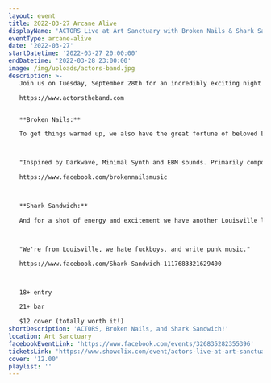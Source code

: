```yaml
---
layout: event
title: 2022-03-27 Arcane Alive
displayName: 'ACTORS Live at Art Sanctuary with Broken Nails & Shark Sandwich'
eventType: arcane-alive
date: '2022-03-27'
startDatetime: '2022-03-27 20:00:00'
endDatetime: '2022-03-28 23:00:00'
image: /img/uploads/actors-band.jpg
description: >-
   Join us on Tuesday, September 28th for an incredibly exciting night with **ACTORS**. We feel incredibly fortunate to host a band of this caliber and will call this a "do not miss" show. If you are familiar, you already know. If not, please take a minute to explore their website and enjoy a few of their excellent videos and music.

   https://www.actorstheband.com


   **Broken Nails:**

   To get things warmed up, we also have the great fortune of beloved Louisville local act Broken Nails from the excellent European label Swiss Dark Nights.



   "Inspired by Darkwave, Minimal Synth and EBM sounds. Primarily composed from analogue synthesizers and drum machines. Presenting strong, dance worthy percussion, a mixture of dark, cold and melancholy synth layers."

   https://www.facebook.com/brokennailsmusic



   **Shark Sandwich:**

   And for a shot of energy and excitement we have another Louisville local band, the ever FUN and exciting Shark Sandwich!



   "We're from Louisville, we hate fuckboys, and write punk music."

   https://www.facebook.com/Shark-Sandwich-1117683321629400



   18+ entry

   21+ bar

   $12 cover (totally worth it!)
shortDescription: 'ACTORS, Broken Nails, and Shark Sandwich!'
location: Art Sanctuary
facebookEventLink: 'https://www.facebook.com/events/326835282355396'
ticketsLink: 'https://www.showclix.com/event/actors-live-at-art-sanctuary'
cover: '12.00'
playlist: ''
---
```

